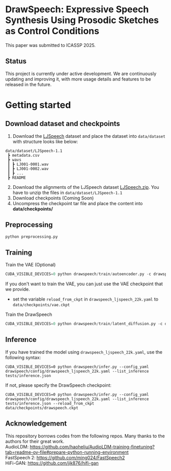 
# DrawSpeech: Expressive Speech Synthesis Using Prosodic Sketches as Control Conditions
This paper was submitted to ICASSP 2025.

## Status
This project is currently under active development. We are continuously updating and improving it, with more usage details and features to be released in the future.

# Getting started

## Download dataset and checkpoints 
1. Download the [LJSpeech](https://keithito.com/LJ-Speech-Dataset/) dataset and place the dataset into `data/dataset` with structure looks like below:
```plaintext
data/dataset/LJSpeech-1.1
 ┣ metadata.csv
 ┣ wavs
 ┃ ┣ LJ001-0001.wav
 ┃ ┣ LJ001-0002.wav 
 ┃ ┣ ...
 ┣ README
```
2. Download the alignments of the LJSpeech dataset [LJSpeech.zip](https://drive.google.com/drive/folders/1DBRkALpPd6FL9gjHMmMEdHODmkgNIIK4). You have to unzip the files in `data/dataset/LJSpeech-1.1`
3. Download checkpoints (Coming Soon)
4. Uncompress the checkpoint tar file and place the content into **data/checkpoints/**

## Preprocessing
```python
python preprocessing.py
```

## Training

Train the VAE (Optional)
```python
CUDA_VISIBLE_DEVICES=0 python drawspeech/train/autoencoder.py -c drawspeech/config/vae_ljspeech_22k.yaml
```

If you don't want to train the VAE, you can just use the VAE checkpoint that we provide.
- set the variable `reload_from_ckpt` in `drawspeech_ljspeech_22k.yaml` to `data/checkpoints/vae.ckpt`

Train the DrawSpeech
```python
CUDA_VISIBLE_DEVICES=0 python drawspeech/train/latent_diffusion.py -c drawspeech/config/drawspeech_ljspeech_22k.yaml
```


## Inference

If you have trained the model using `drawspeech_ljspeech_22k.yaml`, use the following syntax:
```shell
CUDA_VISIBLE_DEVICES=0 python drawspeech/infer.py --config_yaml drawspeech/config/drawspeech_ljspeech_22k.yaml --list_inference tests/inference.json
```

If not, please specify the DrawSpeech checkpoint:
```shell
CUDA_VISIBLE_DEVICES=0 python drawspeech/infer.py --config_yaml drawspeech/config/drawspeech_ljspeech_22k.yaml --list_inference tests/inference.json --reload_from_ckpt data/checkpoints/drawspeech.ckpt
```

## Acknowledgement
This repository borrows codes from the following repos. Many thanks to the authors for their great work.  
AudioLDM: https://github.com/haoheliu/AudioLDM-training-finetuning?tab=readme-ov-file#prepare-python-running-environment  
FastSpeech 2: https://github.com/ming024/FastSpeech2  
HiFi-GAN: https://github.com/jik876/hifi-gan  

